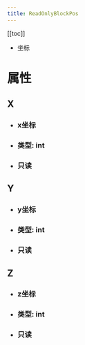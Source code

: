 ```yaml
---
title: ReadOnlyBlockPos
---
```


[[toc]]

- 坐标

# 属性
## X
- ### x坐标
- ### 类型: int
- ### 只读
## Y
- ### y坐标
- ### 类型: int
- ### 只读
## Z
- ### z坐标
- ### 类型: int
- ### 只读